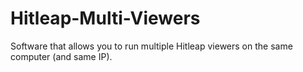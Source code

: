 # Hitleap-Multi-Viewers
Software that allows you to run multiple Hitleap viewers on the same computer (and same IP).
